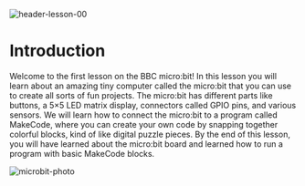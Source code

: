 ![header-lesson-00](assets/header-lesson-00.png)

# Introduction

Welcome to the first lesson on the BBC micro:bit! In this lesson you will learn about an amazing tiny computer called the micro:bit that you can use to create all sorts of fun projects. The micro:bit has different parts like buttons, a 5×5 LED matrix display, connectors called GPIO pins, and various sensors. We will learn how to connect the micro:bit to a program called MakeCode, where you can create your own code by snapping together colorful blocks, kind of like digital puzzle pieces. By the end of this lesson, you will have learned about the micro:bit board and learned how to run a program with basic MakeCode blocks.

![microbit-photo](assets/microbit-photo.png)

